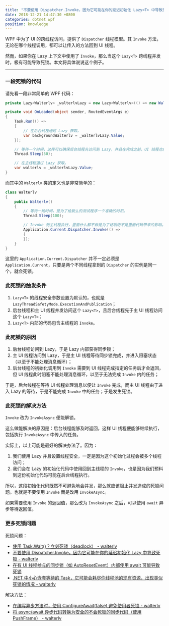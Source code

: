 ```yaml
---
title: "不要使用 Dispatcher.Invoke，因为它可能在你的延迟初始化 Lazy<T> 中导致死锁"
date: 2018-12-21 14:47:30 +0800
categories: dotnet wpf
position: knowledge
---
```


WPF 中为了 UI 的跨线程访问，提供了 `Dispatcher` 线程模型。其 `Invoke` 方法，无论在哪个线程调用，都可以让传入的方法回到 UI 线程。

然而，如果你在 Lazy<T> 上下文中使用了 `Invoke`，那么当这个 `Lazy<T>` 跨线程并发时，极有可能导致死锁。本文将具体说说这个例子。

---

<div id="toc"></div>

### 一段死锁的代码

请先看一段非常简单的 WPF 代码：

```csharp
private Lazy<Walterlv> _walterlvLazy = new Lazy<Walterlv>(() => new Walterlv());

private void OnLoaded(object sender, RoutedEventArgs e)
{
    Task.Run(() =>
    {
        // 在后台线程通过 Lazy 获取。
        var backgroundWalterlv = _walterlvLazy.Value;
    });

    // 等待一个时间，这样可以确保后台线程先访问到 Lazy，并且在完成之前，UI 线程也能访问到 Lazy。
    Thread.Sleep(50);

    // 在主线程通过 Lazy 获取。
    var walterlv = _walterlvLazy.Value;
}
```

而其中的 `Walterlv` 类的定义也是非常简单的：

```csharp
class Walterlv
{
    public Walterlv()
    {
        // 等待一段时间，是为了给我么的测试程序一个准确的时机。
        Thread.Sleep(100);

        // Invoke 到主线程执行，里面什么都不做是为了证明绝不是里面代码带来的影响。
        Application.Current.Dispatcher.Invoke(() =>
        {
        });
    }
}
```

这里的 `Application.Current.Dispatcher` 并不一定必须是 `Application.Current`，只要是两个不同线程拿到的 `Dispatcher` 的实例是同一个，就会死锁。

### 此死锁的触发条件

1. `Lazy<T>` 的线程安全参数设置为默认的，也就是 `LazyThreadSafetyMode.ExecutionAndPublication`；
1. 后台线程和主 UI 线程并发访问这个 `Lazy<T>`，且后台线程先于主 UI 线程访问这个 `Lazy<T>`；
1. `Lazy<T>` 内部的代码包含主线程的 `Invoke`。

### 此死锁的原因

1. 后台线程访问到 Lazy，于是 Lazy 内部获得同步锁；
1. 主 UI 线程访问到 Lazy，于是主 UI 线程等待同步锁完成，并进入阻塞状态（以至于不能处理消息循环）；
1. 后台线程的初始化调用到 `Invoke` 需要到 UI 线程完成指定的任务后才会返回，但 UI 线程此时阻塞不能处理消息循环，以至于无法完成 `Invoke` 内的任务；

于是，后台线程在等待 UI 线程处理消息以便让 `Invoke` 完成，而主 UI 线程由于进入 Lazy 的等待，于是不能完成 `Invoke` 中的任务；于是发生死锁。

### 此死锁的解决方法

`Invoke` 改为 `InvokeAsync` 便能解锁。

这么做能解决的原因是：后台线程能够及时返回，这样 UI 线程便能够继续执行，包括执行 `InvokeAsync` 中传入的任务。

实际上，以上可能是最好的解决办法了。因为：

1. 我们使用 Lazy 并且设置线程安全，一定是因为这个初始化过程会被多个线程访问；
1. 我们会在 Lazy 的初始化代码中使用回到主线程的 `Invoke`，也是因为我们预料到这份初始化代码可能在后台线程执行。

所以，这段初始化代码既然不可避免地会并发，那么就应该阻止并发造成的死锁问题。也就是不要使用 `Invoke` 而是改用 `InvokeAsync`。

如果需要使用 `Invoke` 的返回值，那么改为 `InvokeAsync` 之后，可以使用 `await` 异步等待返回值。

### 更多死锁问题

死锁问题：

- [使用 Task.Wait()？立刻死锁（deadlock） - walterlv](/post/deadlock-in-task-wait.html)
- [不要使用 Dispatcher.Invoke，因为它可能在你的延迟初始化 Lazy<T> 中导致死锁 - walterlv](/post/deadlock-of-invoke-in-lazy.html)
- [在有 UI 线程参与的同步锁（如 AutoResetEvent）内部使用 await 可能导致死锁](/post/deadlock-if-await-in-ui-lock-context.html)
- [.NET 中小心嵌套等待的 Task，它可能会耗尽你线程池的现有资源，出现类似死锁的情况 - walterlv](/post/task-wait-may-cause-long-time-waiting.html)

解决方法：

- [在编写异步方法时，使用 ConfigureAwait(false) 避免使用者死锁 - walterlv](/post/using-configure-await-to-avoid-deadlocks.html)
- [将 async/await 异步代码转换为安全的不会死锁的同步代码（使用 PushFrame） - walterlv](/post/convert-async-to-sync-by-push-frame.html)
